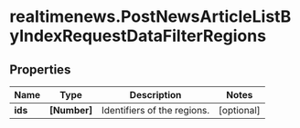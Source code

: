 # realtimenews.PostNewsArticleListByIndexRequestDataFilterRegions

## Properties

Name | Type | Description | Notes
------------ | ------------- | ------------- | -------------
**ids** | **[Number]** | Identifiers of the regions. | [optional] 


